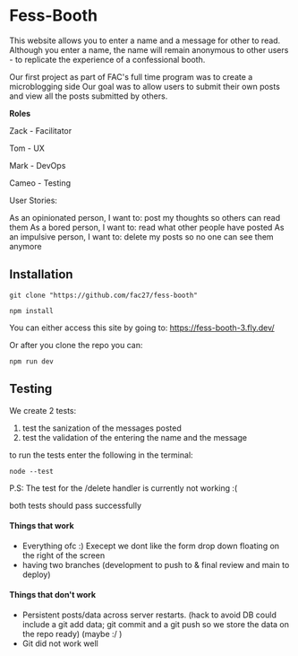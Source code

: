 # Fess-Booth
This website allows you to enter a name and a message for other to read. Although you enter a name, the name will remain anonymous to other users - to replicate the experience of a confessional booth.

Our first project as part of FAC's full time program was to create a microblogging side Our goal was to allow users to submit their own posts and view all the posts submitted by others.

**Roles**

Zack - Facilitator

Tom - UX

Mark - DevOps

Cameo - Testing

User Stories:

 As an opinionated person, I want to: post my thoughts so others can read them
 As a bored person, I want to: read what other people have posted
 As an impulsive person, I want to: delete my posts so no one can see them anymore

## Installation

``` terminal 
git clone "https://github.com/fac27/fess-booth"
```
``` terminal 
npm install
```

You can either access this site by going to: https://fess-booth-3.fly.dev/

Or after you clone the repo you can:

``` terminal 
npm run dev
```
## Testing
We create 2 tests:

1. test the sanization of the messages posted
2. test the validation of the entering the name and the message

to run the tests enter the following in the terminal:

```terminal 
node --test
```

P.S: The test for the /delete handler is currently not working :(


both tests should pass successfully 

#### Things that work
- Everything ofc :) Execept we dont like the form drop down floating on the right of the screen
- having two branches (development to push to & final review and main to deploy)

#### Things that don't work
- Persistent posts/data across server restarts. (hack to avoid DB could include a git add data; git commit and a git push so we store the data on the repo ready) (maybe :/ )
- Git did not work well


